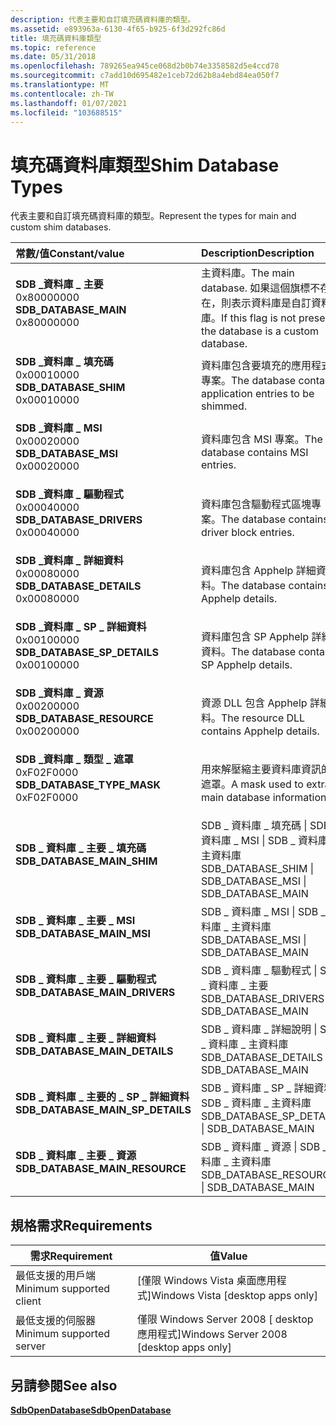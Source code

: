 ```yaml
---
description: 代表主要和自訂填充碼資料庫的類型。
ms.assetid: e893963a-6130-4f65-b925-6f3d292fc86d
title: 填充碼資料庫類型
ms.topic: reference
ms.date: 05/31/2018
ms.openlocfilehash: 789265ea945ce068d2b0b74e3358582d5e4ccd78
ms.sourcegitcommit: c7add10d695482e1ceb72d62b8a4ebd84ea050f7
ms.translationtype: MT
ms.contentlocale: zh-TW
ms.lasthandoff: 01/07/2021
ms.locfileid: "103688515"
---
```

# <a name="shim-database-types"></a><span data-ttu-id="47ca4-103">填充碼資料庫類型</span><span class="sxs-lookup"><span data-stu-id="47ca4-103">Shim Database Types</span></span>

<span data-ttu-id="47ca4-104">代表主要和自訂填充碼資料庫的類型。</span><span class="sxs-lookup"><span data-stu-id="47ca4-104">Represent the types for main and custom shim databases.</span></span>



| <span data-ttu-id="47ca4-105">常數/值</span><span class="sxs-lookup"><span data-stu-id="47ca4-105">Constant/value</span></span>                                                                                                                                                                                                                                                | <span data-ttu-id="47ca4-106">Description</span><span class="sxs-lookup"><span data-stu-id="47ca4-106">Description</span></span>                                                                                   |
|:--------------------------------------------------------------------------------------------------------------------------------------------------------------------------------------------------------------------------------------------------------------|:----------------------------------------------------------------------------------------------|
| <span id="SDB_DATABASE_MAIN"></span><span id="sdb_database_main"></span><dl> <span data-ttu-id="47ca4-107"><dt>**SDB \_資料庫 \_ 主要**</dt> <dt>0x80000000</dt></span><span class="sxs-lookup"><span data-stu-id="47ca4-107"><dt>**SDB\_DATABASE\_MAIN**</dt> <dt>0x80000000</dt></span></span> </dl>                    | <span data-ttu-id="47ca4-108">主資料庫。</span><span class="sxs-lookup"><span data-stu-id="47ca4-108">The main database.</span></span> <span data-ttu-id="47ca4-109">如果這個旗標不存在，則表示資料庫是自訂資料庫。</span><span class="sxs-lookup"><span data-stu-id="47ca4-109">If this flag is not present, the database is a custom database.</span></span><br/> |
| <span id="SDB_DATABASE_SHIM"></span><span id="sdb_database_shim"></span><dl> <span data-ttu-id="47ca4-110"><dt>**SDB \_資料庫 \_ 填充碼**</dt> <dt>0x00010000</dt></span><span class="sxs-lookup"><span data-stu-id="47ca4-110"><dt>**SDB\_DATABASE\_SHIM**</dt> <dt>0x00010000</dt></span></span> </dl>                    | <span data-ttu-id="47ca4-111">資料庫包含要填充的應用程式專案。</span><span class="sxs-lookup"><span data-stu-id="47ca4-111">The database contains application entries to be shimmed.</span></span><br/>                           |
| <span id="SDB_DATABASE_MSI"></span><span id="sdb_database_msi"></span><dl> <span data-ttu-id="47ca4-112"><dt>**SDB \_資料庫 \_ MSI**</dt> <dt>0x00020000</dt></span><span class="sxs-lookup"><span data-stu-id="47ca4-112"><dt>**SDB\_DATABASE\_MSI**</dt> <dt>0x00020000</dt></span></span> </dl>                       | <span data-ttu-id="47ca4-113">資料庫包含 MSI 專案。</span><span class="sxs-lookup"><span data-stu-id="47ca4-113">The database contains MSI entries.</span></span><br/>                                                 |
| <span id="SDB_DATABASE_DRIVERS"></span><span id="sdb_database_drivers"></span><dl> <span data-ttu-id="47ca4-114"><dt>**SDB \_資料庫 \_ 驅動程式**</dt> <dt>0x00040000</dt></span><span class="sxs-lookup"><span data-stu-id="47ca4-114"><dt>**SDB\_DATABASE\_DRIVERS**</dt> <dt>0x00040000</dt></span></span> </dl>           | <span data-ttu-id="47ca4-115">資料庫包含驅動程式區塊專案。</span><span class="sxs-lookup"><span data-stu-id="47ca4-115">The database contains driver block entries.</span></span><br/>                                        |
| <span id="SDB_DATABASE_DETAILS"></span><span id="sdb_database_details"></span><dl> <span data-ttu-id="47ca4-116"><dt>**SDB \_資料庫 \_ 詳細資料**</dt> <dt>0x00080000</dt></span><span class="sxs-lookup"><span data-stu-id="47ca4-116"><dt>**SDB\_DATABASE\_DETAILS**</dt> <dt>0x00080000</dt></span></span> </dl>           | <span data-ttu-id="47ca4-117">資料庫包含 Apphelp 詳細資料。</span><span class="sxs-lookup"><span data-stu-id="47ca4-117">The database contains Apphelp details.</span></span><br/>                                             |
| <span id="SDB_DATABASE_SP_DETAILS"></span><span id="sdb_database_sp_details"></span><dl> <span data-ttu-id="47ca4-118"><dt>**SDB \_資料庫 \_ SP \_ 詳細資料**</dt> <dt>0x00100000</dt></span><span class="sxs-lookup"><span data-stu-id="47ca4-118"><dt>**SDB\_DATABASE\_SP\_DETAILS**</dt> <dt>0x00100000</dt></span></span> </dl> | <span data-ttu-id="47ca4-119">資料庫包含 SP Apphelp 詳細資料。</span><span class="sxs-lookup"><span data-stu-id="47ca4-119">The database contains SP Apphelp details.</span></span><br/>                                          |
| <span id="SDB_DATABASE_RESOURCE"></span><span id="sdb_database_resource"></span><dl> <span data-ttu-id="47ca4-120"><dt>**SDB \_資料庫 \_ 資源**</dt> <dt>0x00200000</dt></span><span class="sxs-lookup"><span data-stu-id="47ca4-120"><dt>**SDB\_DATABASE\_RESOURCE**</dt> <dt>0x00200000</dt></span></span> </dl>        | <span data-ttu-id="47ca4-121">資源 DLL 包含 Apphelp 詳細資料。</span><span class="sxs-lookup"><span data-stu-id="47ca4-121">The resource DLL contains Apphelp details.</span></span><br/>                                         |
| <span id="SDB_DATABASE_TYPE_MASK"></span><span id="sdb_database_type_mask"></span><dl> <span data-ttu-id="47ca4-122"><dt>**SDB \_資料庫 \_ 類型 \_ 遮罩**</dt> <dt>0xF02F0000</dt></span><span class="sxs-lookup"><span data-stu-id="47ca4-122"><dt>**SDB\_DATABASE\_TYPE\_MASK**</dt> <dt>0xF02F0000</dt></span></span> </dl>    | <span data-ttu-id="47ca4-123">用來解壓縮主要資料庫資訊的遮罩。</span><span class="sxs-lookup"><span data-stu-id="47ca4-123">A mask used to extract main database information.</span></span><br/>                                  |
| <span id="SDB_DATABASE_MAIN_SHIM"></span><span id="sdb_database_main_shim"></span><dl> <span data-ttu-id="47ca4-124"><dt>**SDB \_ 資料庫 \_ 主要 \_ 填充碼**</dt></span><span class="sxs-lookup"><span data-stu-id="47ca4-124"><dt>**SDB\_DATABASE\_MAIN\_SHIM**</dt></span></span> </dl>                                                                    | <span data-ttu-id="47ca4-125">SDB \_ 資料庫 \_ 填充碼 \| SDB \_ 資料庫 \_ MSI \| SDB \_ 資料庫 \_ 主資料庫</span><span class="sxs-lookup"><span data-stu-id="47ca4-125">SDB\_DATABASE\_SHIM \| SDB\_DATABASE\_MSI \| SDB\_DATABASE\_MAIN</span></span><br/>                   |
| <span id="SDB_DATABASE_MAIN_MSI"></span><span id="sdb_database_main_msi"></span><dl> <span data-ttu-id="47ca4-126"><dt>**SDB \_ 資料庫 \_ 主要 \_ MSI**</dt></span><span class="sxs-lookup"><span data-stu-id="47ca4-126"><dt>**SDB\_DATABASE\_MAIN\_MSI**</dt></span></span> </dl>                                                                       | <span data-ttu-id="47ca4-127">SDB \_ 資料庫 \_ MSI \| SDB \_ 資料庫 \_ 主資料庫</span><span class="sxs-lookup"><span data-stu-id="47ca4-127">SDB\_DATABASE\_MSI \| SDB\_DATABASE\_MAIN</span></span><br/>                                          |
| <span id="SDB_DATABASE_MAIN_DRIVERS"></span><span id="sdb_database_main_drivers"></span><dl> <span data-ttu-id="47ca4-128"><dt>**SDB \_ 資料庫 \_ 主要 \_ 驅動程式**</dt></span><span class="sxs-lookup"><span data-stu-id="47ca4-128"><dt>**SDB\_DATABASE\_MAIN\_DRIVERS**</dt></span></span> </dl>                                                           | <span data-ttu-id="47ca4-129">SDB \_ 資料庫 \_ 驅動程式 \| SDB \_ 資料庫 \_ 主要</span><span class="sxs-lookup"><span data-stu-id="47ca4-129">SDB\_DATABASE\_DRIVERS \| SDB\_DATABASE\_MAIN</span></span><br/>                                      |
| <span id="SDB_DATABASE_MAIN_DETAILS"></span><span id="sdb_database_main_details"></span><dl> <span data-ttu-id="47ca4-130"><dt>**SDB \_ 資料庫 \_ 主要 \_ 詳細資料**</dt></span><span class="sxs-lookup"><span data-stu-id="47ca4-130"><dt>**SDB\_DATABASE\_MAIN\_DETAILS**</dt></span></span> </dl>                                                           | <span data-ttu-id="47ca4-131">SDB \_ 資料庫 \_ 詳細說明 \| SDB \_ 資料庫 \_ 主資料庫</span><span class="sxs-lookup"><span data-stu-id="47ca4-131">SDB\_DATABASE\_DETAILS \| SDB\_DATABASE\_MAIN</span></span><br/>                                      |
| <span id="SDB_DATABASE_MAIN_SP_DETAILS"></span><span id="sdb_database_main_sp_details"></span><dl> <span data-ttu-id="47ca4-132"><dt>**SDB \_ 資料庫 \_ 主要的 \_ SP \_ 詳細資料**</dt></span><span class="sxs-lookup"><span data-stu-id="47ca4-132"><dt>**SDB\_DATABASE\_MAIN\_SP\_DETAILS**</dt></span></span> </dl>                                                 | <span data-ttu-id="47ca4-133">SDB \_ 資料庫 \_ SP \_ 詳細資料 \| SDB \_ 資料庫 \_ 主資料庫</span><span class="sxs-lookup"><span data-stu-id="47ca4-133">SDB\_DATABASE\_SP\_DETAILS \| SDB\_DATABASE\_MAIN</span></span><br/>                                  |
| <span id="SDB_DATABASE_MAIN_RESOURCE"></span><span id="sdb_database_main_resource"></span><dl> <span data-ttu-id="47ca4-134"><dt>**SDB \_ 資料庫 \_ 主要 \_ 資源**</dt></span><span class="sxs-lookup"><span data-stu-id="47ca4-134"><dt>**SDB\_DATABASE\_MAIN\_RESOURCE**</dt></span></span> </dl>                                                        | <span data-ttu-id="47ca4-135">SDB \_ 資料庫 \_ 資源 \| SDB \_ 資料庫 \_ 主資料庫</span><span class="sxs-lookup"><span data-stu-id="47ca4-135">SDB\_DATABASE\_RESOURCE \| SDB\_DATABASE\_MAIN</span></span><br/>                                     |



## <a name="requirements"></a><span data-ttu-id="47ca4-136">規格需求</span><span class="sxs-lookup"><span data-stu-id="47ca4-136">Requirements</span></span>



| <span data-ttu-id="47ca4-137">需求</span><span class="sxs-lookup"><span data-stu-id="47ca4-137">Requirement</span></span> | <span data-ttu-id="47ca4-138">值</span><span class="sxs-lookup"><span data-stu-id="47ca4-138">Value</span></span> |
|-------------------------------------|------------------------------------------------------|
| <span data-ttu-id="47ca4-139">最低支援的用戶端</span><span class="sxs-lookup"><span data-stu-id="47ca4-139">Minimum supported client</span></span><br/> | <span data-ttu-id="47ca4-140">\[僅限 Windows Vista 桌面應用程式\]</span><span class="sxs-lookup"><span data-stu-id="47ca4-140">Windows Vista \[desktop apps only\]</span></span><br/>       |
| <span data-ttu-id="47ca4-141">最低支援的伺服器</span><span class="sxs-lookup"><span data-stu-id="47ca4-141">Minimum supported server</span></span><br/> | <span data-ttu-id="47ca4-142">僅限 Windows Server 2008 \[ desktop 應用程式\]</span><span class="sxs-lookup"><span data-stu-id="47ca4-142">Windows Server 2008 \[desktop apps only\]</span></span><br/> |



## <a name="see-also"></a><span data-ttu-id="47ca4-143">另請參閱</span><span class="sxs-lookup"><span data-stu-id="47ca4-143">See also</span></span>

<dl> <dt>

[<span data-ttu-id="47ca4-144">**SdbOpenDatabase**</span><span class="sxs-lookup"><span data-stu-id="47ca4-144">**SdbOpenDatabase**</span></span>](sdbopendatabase.md)
</dt> </dl>

 

 





